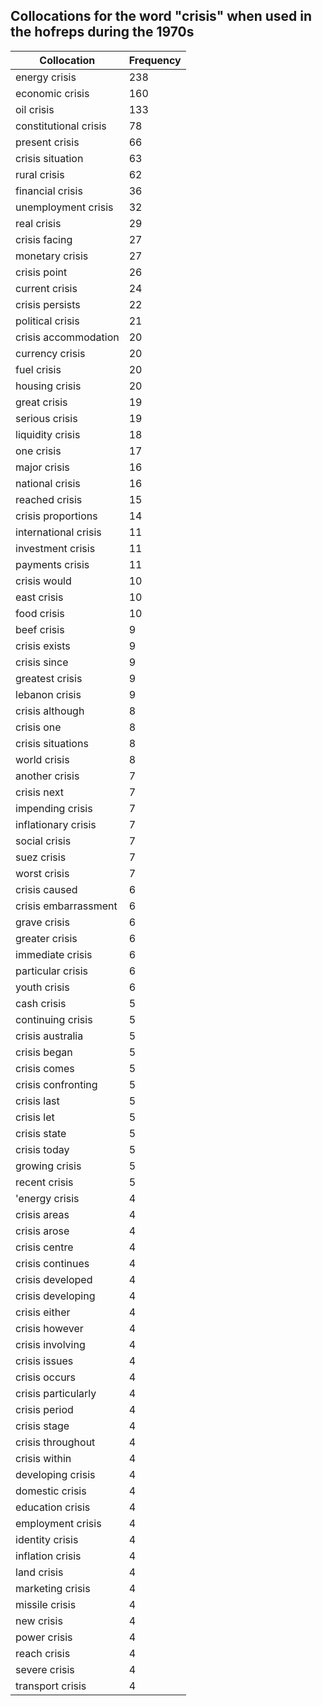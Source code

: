 ## Collocations for the word "crisis" when used in the hofreps during the 1970s

| Collocation | Frequency |
|--------------|----------------|
|energy crisis|238|
|economic crisis|160|
|oil crisis|133|
|constitutional crisis|78|
|present crisis|66|
|crisis situation|63|
|rural crisis|62|
|financial crisis|36|
|unemployment crisis|32|
|real crisis|29|
|crisis facing|27|
|monetary crisis|27|
|crisis point|26|
|current crisis|24|
|crisis persists|22|
|political crisis|21|
|crisis accommodation|20|
|currency crisis|20|
|fuel crisis|20|
|housing crisis|20|
|great crisis|19|
|serious crisis|19|
|liquidity crisis|18|
|one crisis|17|
|major crisis|16|
|national crisis|16|
|reached crisis|15|
|crisis proportions|14|
|international crisis|11|
|investment crisis|11|
|payments crisis|11|
|crisis would|10|
|east crisis|10|
|food crisis|10|
|beef crisis|9|
|crisis exists|9|
|crisis since|9|
|greatest crisis|9|
|lebanon crisis|9|
|crisis although|8|
|crisis one|8|
|crisis situations|8|
|world crisis|8|
|another crisis|7|
|crisis next|7|
|impending crisis|7|
|inflationary crisis|7|
|social crisis|7|
|suez crisis|7|
|worst crisis|7|
|crisis caused|6|
|crisis embarrassment|6|
|grave crisis|6|
|greater crisis|6|
|immediate crisis|6|
|particular crisis|6|
|youth crisis|6|
|cash crisis|5|
|continuing crisis|5|
|crisis australia|5|
|crisis began|5|
|crisis comes|5|
|crisis confronting|5|
|crisis last|5|
|crisis let|5|
|crisis state|5|
|crisis today|5|
|growing crisis|5|
|recent crisis|5|
|'energy crisis|4|
|crisis areas|4|
|crisis arose|4|
|crisis centre|4|
|crisis continues|4|
|crisis developed|4|
|crisis developing|4|
|crisis either|4|
|crisis however|4|
|crisis involving|4|
|crisis issues|4|
|crisis occurs|4|
|crisis particularly|4|
|crisis period|4|
|crisis stage|4|
|crisis throughout|4|
|crisis within|4|
|developing crisis|4|
|domestic crisis|4|
|education crisis|4|
|employment crisis|4|
|identity crisis|4|
|inflation crisis|4|
|land crisis|4|
|marketing crisis|4|
|missile crisis|4|
|new crisis|4|
|power crisis|4|
|reach crisis|4|
|severe crisis|4|
|transport crisis|4|
